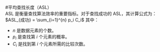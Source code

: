 #平均查找长度（ASL）  
ASL 是衡量查找算法效率的重要指标。对于查找成功的 ASL，其计算公式为：
$ASL_{成功} = \sum_{i=1}^{n} p_i C_i$
其中：
*   $n$ 是数据元素的个数。
*   $p_i$ 是查找第 $i$ 个元素的概率。
*   $C_i$ 是找到第 $i$ 个元素所需的比较次数。